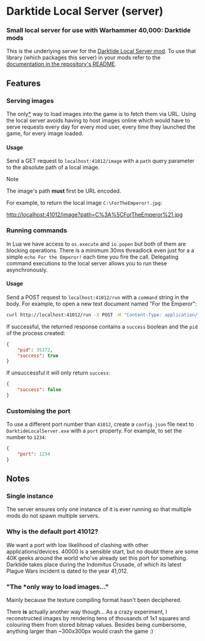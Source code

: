 # Darktide Local Server (server)

### Small local server for use with Warhammer 40,000: Darktide mods

This is the underlying server for the [Darktide Local Server mod](https://www.nexusmods.com/warhammer40kdarktide/mods/211). To use that library (which packages this server) in your mods refer to the [documentation in the repository's README](https://github.com/ronvoluted/darktide-mods/blob/main/DarktideLocalServer/README.md).

## Features

### Serving images

The only[*](#the-only-way-to-load-images) way to load images into the game is to fetch them via URL. Using the local server avoids having to host images online which would have to serve requests every day for every mod user, every time they launched the game, for every image loaded.

#### Usage

Send a GET request to `localhost:41012/image` with a `path` query parameter to the absolute path of a local image.

> [!note]
> The image's path **must** first be URL encoded.

For example, to return the local image `C:\ForTheEmperor!.jpg`:

[http://localhost:41012/image?path=C%3A%5CForTheEmperor%21.jpg](http://localhost:41012/image?path=C%3A%5CForTheEmperor%21.jpg)

### Running commands

In Lua we have access to `os.execute` and `io.popen` but both of them are blocking operations. There is a minimum 30ms threadlock even just for a a simple `echo For the Emperor!` each time you fire the call. Delegating command executions to the local server allows you to run these asynchronously.

#### Usage

Send a POST request to `localhost:41012/run` with a `command` string in the body. For example, to open a new text document named "For the Emperor":

```bash
curl http://localhost:41012/run -X POST -H "Content-Type: application/json" -d "{\"command\": \"notepad 'For the Emperor!'\"}"
```

If successful, the returned response contains a `success` boolean and the `pid` of the process created:

```json
{
	"pid": 35372,
	"success": true
}
```
If unsuccessful it will only return `success`:
```json
{
	"success": false
}
```

### Customising the port
To use a different port number than `41012`, create a `config.json` file next to `DarktideLocalServer.exe` with a `port` property. For example, to set the number to `1234`:

```json
{
	"port": 1234
}
```

## Notes

### Single instance

The server ensures only one instance of it is ever running so that multiple mods do not spawn multiple servers.

### Why is the default port 41012?

We want a port with low likelihood of clashing with other applications/devices. 40000 is a sensible start, but no doubt there are some 40K geeks around the world who've already set this port for something. Darktide takes place during the Indomitus Crusade, of which its latest Plague Wars incident is dated to the year 41,012.

### "The *only way to load images..."

Mainly because the texture compiling format hasn't been deciphered.

There **is** actually another way though... As a crazy experiment, I reconstructed images by rendering tens of thousands of 1x1 squares and colouring them from stored bitmap values. Besides being cumbersome, anything larger than ~300x300px would crash the game :)
